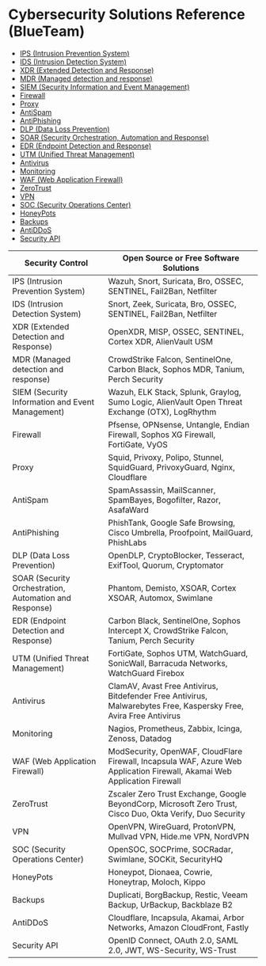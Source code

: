 # Cybersecurity Solutions Reference (BlueTeam)

- [IPS (Intrusion Prevention System)](#)
- [IDS (Intrusion Detection System)](#)
- [XDR (Extended Detection and Response)](#)
- [MDR (Managed detection and response)](#)
- [SIEM (Security Information and Event Management)](#)
- [Firewall](#)
- [Proxy](#)
- [AntiSpam](#)
- [AntiPhishing](#)
- [DLP (Data Loss Prevention)](#)
- [SOAR (Security Orchestration, Automation and Response)](#)
- [EDR (Endpoint Detection and Response)](#)
- [UTM (Unified Threat Management)](#)
- [Antivirus](#)
- [Monitoring](#)
- [WAF (Web Application Firewall)](#)
- [ZeroTrust](#)
- [VPN](#)
- [SOC (Security Operations Center)](#)
- [HoneyPots](#)
- [Backups](#)
- [AntiDDoS](#)
- [Security API](#)

| Security Control | Open Source or Free Software Solutions |
|---|---|
| IPS (Intrusion Prevention System) | Wazuh,  Snort, Suricata, Bro, OSSEC, SENTINEL, Fail2Ban, Netfilter |
| IDS (Intrusion Detection System) | Snort, Zeek, Suricata, Bro, OSSEC, SENTINEL, Fail2Ban, Netfilter |
| XDR (Extended Detection and Response) | OpenXDR, MISP, OSSEC, SENTINEL, Cortex XDR, AlienVault USM |
| MDR (Managed detection and response) | CrowdStrike Falcon, SentinelOne, Carbon Black, Sophos MDR, Tanium, Perch Security |
| SIEM (Security Information and Event Management) | Wazuh, ELK Stack, Splunk, Graylog, Sumo Logic, AlienVault Open Threat Exchange (OTX), LogRhythm |
| Firewall | Pfsense, OPNsense, Untangle, Endian Firewall, Sophos XG Firewall, FortiGate, VyOS |
| Proxy | Squid, Privoxy, Polipo, Stunnel, SquidGuard, PrivoxyGuard, Nginx, Cloudflare |
| AntiSpam | SpamAssassin, MailScanner, SpamBayes, Bogofilter, Razor, AsafaWard |
| AntiPhishing | PhishTank, Google Safe Browsing, Cisco Umbrella, Proofpoint, MailGuard, PhishLabs |
| DLP (Data Loss Prevention) | OpenDLP, CryptoBlocker, Tesseract, ExifTool, Quorum, Cryptomator |
| SOAR (Security Orchestration, Automation and Response) | Phantom, Demisto, XSOAR, Cortex XSOAR, Automox, Swimlane |
| EDR (Endpoint Detection and Response) | Carbon Black, SentinelOne, Sophos Intercept X, CrowdStrike Falcon, Tanium, Perch Security |
| UTM (Unified Threat Management) | FortiGate, Sophos UTM, WatchGuard, SonicWall, Barracuda Networks, WatchGuard Firebox |
| Antivirus | ClamAV, Avast Free Antivirus, Bitdefender Free Antivirus, Malwarebytes Free, Kaspersky Free, Avira Free Antivirus |
| Monitoring | Nagios, Prometheus, Zabbix, Icinga, Zenoss, Datadog |
| WAF (Web Application Firewall) | ModSecurity, OpenWAF, CloudFlare Firewall, Incapsula WAF, Azure Web Application Firewall, Akamai Web Application Firewall |
| ZeroTrust | Zscaler Zero Trust Exchange, Google BeyondCorp, Microsoft Zero Trust, Cisco Duo, Okta Verify, Duo Security |
| VPN | OpenVPN, WireGuard, ProtonVPN, Mullvad VPN, Hide.me VPN, NordVPN |
| SOC (Security Operations Center) | OpenSOC, SOCPrime, SOCRadar, Swimlane, SOCKit, SecurityHQ |
| HoneyPots | Honeypot, Dionaea, Cowrie, Honeytrap, Moloch, Kippo |
| Backups | Duplicati, BorgBackup, Restic, Veeam Backup, UrBackup, Backblaze B2 |
| AntiDDoS | Cloudflare, Incapsula, Akamai, Arbor Networks, Amazon CloudFront, Fastly |
| Security API | OpenID Connect, OAuth 2.0, SAML 2.0, JWT, WS-Security, WS-Trust |







